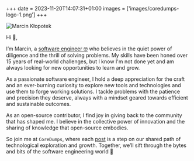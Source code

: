 +++
date = 2023-11-20T14:07:31+01:00
images = ['images/coredumps-logo-1.png']
+++

![Marcin Kłopotek](/images/me2.jpg)

Hi 👋,

I’m Marcin, a [software engineer 🤓](https://www.linkedin.com/in/marcinklopotek/) who believes in the quiet power of
diligence and the thrill of solving problems. My skills have been honed over 15 years of real-world challenges, but I
know I'm not done yet and am always looking for new opportunities to learn and grow.

As a passionate software engineer, I hold a deep appreciation for the craft and an ever-burning curiosity to explore new
tools and technologies and use them to forge working solutions. I tackle problems with the patience and precision they
deserve, always with a mindset geared towards efficient and sustainable outcomes.

As an open-source contributor, I find joy in giving back to the community that has shaped me. I believe in the
collective power of innovation and the sharing of knowledge that open-source embodies.

So join me at `CoreDumps`, where each [post](/posts) is a step on our shared path of technological exploration and
growth. Together, we’ll sift through the bytes and bits of the software engineering world :rocket:
